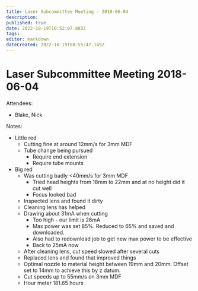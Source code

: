 ```yaml
---
title: Laser Subcommittee Meeting - 2018-06-04
description: 
published: true
date: 2022-10-19T10:52:07.883Z
tags: 
editor: markdown
dateCreated: 2022-10-19T08:55:47.149Z
---
```


# Laser Subcommittee Meeting 2018-06-04

Attendees:

-   Blake, Nick

Notes:

-   Little red
    -   Cutting fine at around 12mm/s for 3mm MDF
    -   Tube change being pursued
        -   Require end extension
        -   Require tube mounts
-   Big red
    -   Was cutting badly \<40mm/s for 3mm MDF
        -   Tried head heights from 18mm to 22mm and at no height did it cut well
        -   Focus looked bad
    -   Inspected lens and found it dirty
    -   Cleaning lens has helped
    -   Drawing about 31mA when cutting
        -   Too high - our limit is 26mA
        -   Max power was set 85%. Reduced to 65% and saved and downloaded.
        -   Also had to redownload job to get new max power to be effective
        -   Back to 25mA now
    -   After cleaning lens, cut speed slowed after several cuts
    -   Replaced lens and found that improved things
    -   Optimal nozzle to material height between 19mm and 20mm. Offset set to 14mm to achieve this by z datum.
    -   Cut speeds up to 55mm/s on 3mm MDF
    -   Hour meter 181.65 hours

